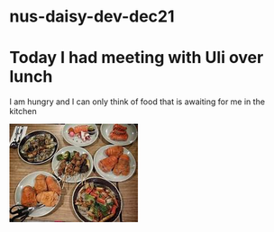 # nus-daisy-dev-dec21
# Today I had meeting with Uli over lunch 
I am hungry and I can only think of food that is awaiting for me in the kitchen



![](food.jpg)

